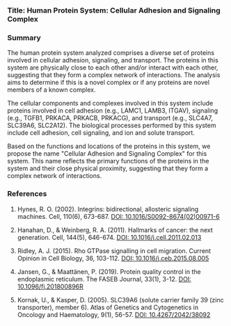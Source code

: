 ### Title: Human Protein System: Cellular Adhesion and Signaling Complex

### Summary

The human protein system analyzed comprises a diverse set of proteins involved in cellular adhesion, signaling, and transport. The proteins in this system are physically close to each other and/or interact with each other, suggesting that they form a complex network of interactions. The analysis aims to determine if this is a novel complex or if any proteins are novel members of a known complex.

The cellular components and complexes involved in this system include proteins involved in cell adhesion (e.g., LAMC1, LAMB3, ITGAV), signaling (e.g., TGFB1, PRKACA, PRKACB, PRKACG), and transport (e.g., SLC4A7, SLC39A6, SLC2A12). The biological processes performed by this system include cell adhesion, cell signaling, and ion and solute transport.

Based on the functions and locations of the proteins in this system, we propose the name "Cellular Adhesion and Signaling Complex" for this system. This name reflects the primary functions of the proteins in the system and their close physical proximity, suggesting that they form a complex network of interactions.

### References

1. Hynes, R. O. (2002). Integrins: bidirectional, allosteric signaling machines. Cell, 110(6), 673-687. [DOI: 10.1016/S0092-8674(02)00971-6](https://doi.org/10.1016/S0092-8674(02)00971-6)

2. Hanahan, D., & Weinberg, R. A. (2011). Hallmarks of cancer: the next generation. Cell, 144(5), 646-674. [DOI: 10.1016/j.cell.2011.02.013](https://doi.org/10.1016/j.cell.2011.02.013)

3. Ridley, A. J. (2015). Rho GTPase signalling in cell migration. Current Opinion in Cell Biology, 36, 103-112. [DOI: 10.1016/j.ceb.2015.08.005](https://doi.org/10.1016/j.ceb.2015.08.005)

4. Jansen, G., & Maattänen, P. (2019). Protein quality control in the endoplasmic reticulum. The FASEB Journal, 33(1), 3-12. [DOI: 10.1096/fj.201800896R](https://doi.org/10.1096/fj.201800896R)

5. Kornak, U., & Kasper, D. (2005). SLC39A6 (solute carrier family 39 (zinc transporter), member 6). Atlas of Genetics and Cytogenetics in Oncology and Haematology, 9(1), 56-57. [DOI: 10.4267/2042/38092](https://doi.org/10.4267/2042/38092)